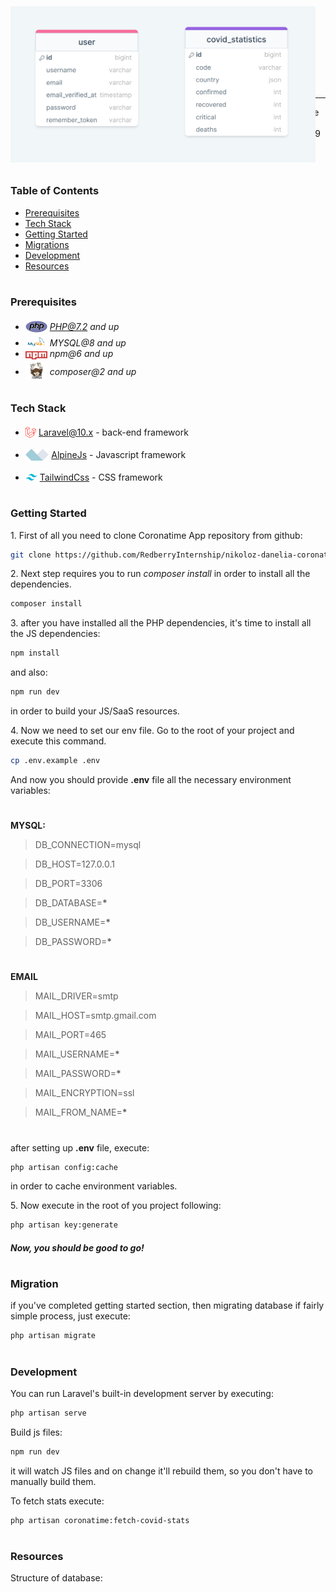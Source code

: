 <div style="display:flex; align-items: center">
  <h1 style="position:relative; top: -6px">Coronatime</h1>
</div>


---

**Coronatime** is a COVID-19 statistics app that allows you to view worldwide and country-specific data. With features like login, logout, registration, email verification, and password reset, you can access the latest COVID-19 statistics with ease. You can also sort countries and search for specific information, all from one app.

#

### Table of Contents

-   [Prerequisites](#prerequisites)
-   [Tech Stack](#tech-stack)
-   [Getting Started](#getting-started)
-   [Migrations](#migration)
-   [Development](#development)
-   [Resources](#resources)

#

### Prerequisites

-   <img src="readme/assets/php.svg" width="35" style="position: relative; top: 4px" /> *PHP@7.2 and up*
-   <img src="readme/assets/mysql.png" width="35" style="position: relative; top: 4px" /> _MYSQL@8 and up_
-   <img src="readme/assets/npm.png" width="35" style="position: relative; top: 4px" /> _npm@6 and up_
-   <img src="readme/assets/composer.png" width="35" style="position: relative; top: 6px" /> _composer@2 and up_

#

### Tech Stack

-   <img src="readme/assets/laravel.png" height="18" style="position: relative; top: 4px" /> [Laravel@10.x](https://laravel.com/docs/10.x) - back-end framework

-   <img src="readme/assets/alpine.png" height="19" style="position: relative; top: 4px" /> [AlpineJs](https://alpinejs.dev/start-here) - Javascript framework

-   <img src="readme/assets/tailwind.png" height="19" style="position: relative; top: 4px" /> [TailwindCss](https://tailwindcss.com/docs/installation) - CSS framework

#

### Getting Started

1\. First of all you need to clone Coronatime App repository from github:

```sh
git clone https://github.com/RedberryInternship/nikoloz-danelia-coronatime
```

2\. Next step requires you to run _composer install_ in order to install all the dependencies.

```sh
composer install
```

3\. after you have installed all the PHP dependencies, it's time to install all the JS dependencies:

```sh
npm install
```

and also:

```sh
npm run dev
```

in order to build your JS/SaaS resources.

4\. Now we need to set our env file. Go to the root of your project and execute this command.

```sh
cp .env.example .env
```

And now you should provide **.env** file all the necessary environment variables:

#

**MYSQL:**

> DB_CONNECTION=mysql

> DB_HOST=127.0.0.1

> DB_PORT=3306

> DB_DATABASE=**\***

> DB_USERNAME=**\***

> DB_PASSWORD=**\***

#

**EMAIL**

> MAIL_DRIVER=smtp

> MAIL_HOST=smtp.gmail.com

> MAIL_PORT=465

> MAIL_USERNAME=**\***

> MAIL_PASSWORD=**\***

> MAIL_ENCRYPTION=ssl

> MAIL_FROM_NAME=**\***

#

after setting up **.env** file, execute:

```sh
php artisan config:cache
```

in order to cache environment variables.

5\. Now execute in the root of you project following:

```sh
php artisan key:generate
```

##### Now, you should be good to go!

#

### Migration

if you've completed getting started section, then migrating database if fairly simple process, just execute:

```sh
php artisan migrate
```

#

### Development

You can run Laravel's built-in development server by executing:

```sh
php artisan serve
```

Build js files:

```sh
npm run dev
```

it will watch JS files and on change it'll rebuild them, so you don't have to manually build them.

To fetch stats execute:

```sh
php artisan coronatime:fetch-covid-stats
```

#

### Resources

Structure of database:

<img src="/readme/assets/drawSQL.png" style="position:absolute; top:10px" height="250"/>

#
